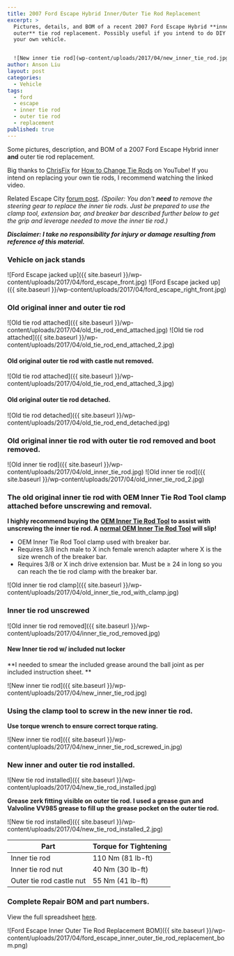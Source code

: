 ```yaml
---
title: 2007 Ford Escape Hybrid Inner/Outer Tie Rod Replacement
excerpt: >
  Pictures, details, and BOM of a recent 2007 Ford Escape Hybrid **inner and
  outer** tie rod replacement. Possibly useful if you intend to do DIY work on
  your own vehicle.


  ![New inner tie rod](wp-content/uploads/2017/04/new_inner_tie_rod.jpg)
author: Anson Liu
layout: post
categories:
  - Vehicle
tags:
  - ford
  - escape
  - inner tie rod
  - outer tie rod
  - replacement
published: true
---
```


Some pictures, description, and BOM of a 2007 Ford Escape Hybrid inner **and** outer tie rod replacement.

Big thanks to [ChrisFix](https://www.youtube.com/channel/UCes1EvRjcKU4sY_UEavndBw) for [How to Change Tie Rods](https://www.youtube.com/watch?v=05XOhz67jGA) on YouTube! If you intend on replacing your own tie rods, I recommend watching the linked video.

Related Escape City [forum post](http://www.escape-city.com/viewtopic.php?t=36409). *(Spoiler: You don't **need** to remove the steering gear to replace the inner tie rods. Just be prepared to use the clamp tool, extension bar, and breaker bar described further below to get the grip and leverage needed to move the inner tie rod.)*

***Disclaimer: I take no responsibility for injury or damage resulting from reference of this material.***

### Vehicle on jack stands

![Ford Escape jacked up]({{ site.baseurl }}/wp-content/uploads/2017/04/ford_escape_front.jpg)
![Ford Escape jacked up]({{ site.baseurl }}/wp-content/uploads/2017/04/ford_escape_right_front.jpg)

### Old original inner and outer tie rod

![Old tie rod attached]({{ site.baseurl }}/wp-content/uploads/2017/04/old_tie_rod_end_attached.jpg)
![Old tie rod attached]({{ site.baseurl }}/wp-content/uploads/2017/04/old_tie_rod_end_attached_2.jpg)

#### Old original outer tie rod with castle nut removed.

![Old tie rod attached]({{ site.baseurl }}/wp-content/uploads/2017/04/old_tie_rod_end_attached_3.jpg)

#### Old original outer tie rod detached.

![Old tie rod detached]({{ site.baseurl }}/wp-content/uploads/2017/04/old_tie_rod_end_detached.jpg)

### Old original inner tie rod with outer tie rod removed and boot removed.

![Old inner tie rod]({{ site.baseurl }}/wp-content/uploads/2017/04/old_inner_tie_rod.jpg)
![Old inner tie rod]({{ site.baseurl }}/wp-content/uploads/2017/04/old_inner_tie_rod_2.jpg)

### The old original inner tie rod with OEM Inner Tie Rod Tool clamp attached before unscrewing and removal.
**I highly recommend buying the [OEM Inner Tie Rod Tool](http://www.autozone.com/test-scan-and-specialty-tools/inner-tie-rod-tool/oem-inner-tie-rod-tool/94645_0_0) to assist with unscrewing the inner tie rod. A [normal OEM Inner Tie Rod Tool](http://www.autozone.com/test-scan-and-specialty-tools/inner-tie-rod-tool/oem-inner-tie-rod-tool-kit/217377_0_0) will slip!**

- OEM Inner Tie Rod Tool clamp used with breaker bar.
- Requires 3/8 inch male to X inch female wrench adapter where X is the size wrench of the breaker bar.
- Requires 3/8 or X inch drive extension bar. Must be ≥ 24 in long so you can reach the tie rod clamp with the breaker bar.

![Old inner tie rod clamp]({{ site.baseurl }}/wp-content/uploads/2017/04/old_inner_tie_rod_with_clamp.jpg)

### Inner tie rod unscrewed

![Old inner tie rod removed]({{ site.baseurl }}/wp-content/uploads/2017/04/inner_tie_rod_removed.jpg)

#### New Inner tie rod w/ included nut locker

**I needed to smear the included grease around the ball joint as per included instruction sheet. **

![New inner tie rod]({{ site.baseurl }}/wp-content/uploads/2017/04/new_inner_tie_rod.jpg)

### Using the clamp tool to screw in the new inner tie rod. 

**Use torque wrench to ensure correct torque rating.**

![New inner tie rod]({{ site.baseurl }}/wp-content/uploads/2017/04/new_inner_tie_rod_screwed_in.jpg)

### New inner and outer tie rod installed.

![New tie rod installed]({{ site.baseurl }}/wp-content/uploads/2017/04/new_tie_rod_installed.jpg)

**Grease zerk fitting visible on outer tie rod. I used a grease gun and Valvoline VV985 grease to fill up the grease pocket on the outer tie rod.**

![New tie rod installed]({{ site.baseurl }}/wp-content/uploads/2017/04/new_tie_rod_installed_2.jpg)

Part | Torque for Tightening
--- | ---
Inner tie rod | 110 Nm (81 lb-ft)
Inner tie rod nut | 40 Nm (30 lb-ft)
Outer tie rod castle nut | 55 Nm (41 lb-ft)

### Complete Repair BOM and part numbers. 

View the full spreadsheet [here](https://docs.google.com/spreadsheets/d/1PupIW--AA-00Xi5tkxH_JPr_4UywOi2rR2pD6YjvG1Q/edit?usp=sharing). 

![Ford Escape Inner Outer Tie Rod Replacement BOM]({{ site.baseurl }}/wp-content/uploads/2017/04/ford_escape_inner_outer_tie_rod_replacement_bom.png)

